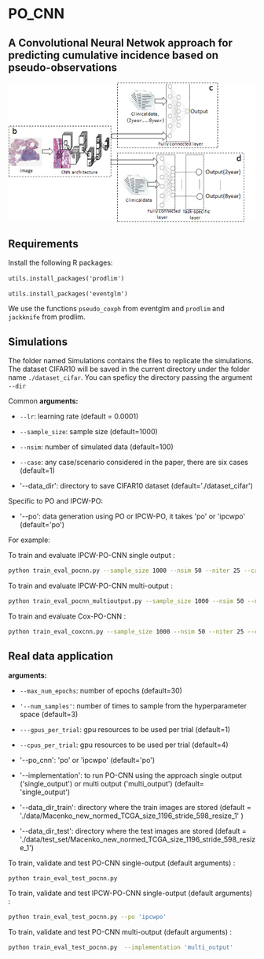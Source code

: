 # PO_CNN
## A Convolutional Neural Netwok approach for predicting cumulative incidence based on pseudo-observations

![](figure/2ndstage.png)

## Requirements
Install the following R packages: 

`utils.install_packages('prodlim')`

`utils.install_packages('eventglm')`

We use the functions `pseudo_coxph` from eventglm  and  `prodlim` and `jackknife` from prodlim.

## Simulations

The folder named Simulations contains the files to replicate the simulations.
The dataset CIFAR10 will be saved in the current directory under the folder name `./dataset_cifar`. You can speficy the directory passing the argument  `--dir`

Common **arguments:**

* `--lr`: learning rate (default = 0.0001)

* `--sample_size`: sample size (default=1000)

* `--nsim`: number of simulated data (default=100)

* `--case`: any case/scenario considered in the paper, there are six cases (default=1)

* '--data_dir': directory to save CIFAR10 dataset (default='./dataset_cifar')

Specific to PO and IPCW-PO:

* '--po': data generation using PO or IPCW-PO, it takes 'po' or 'ipcwpo' (default='po')

For example:

To train and evaluate IPCW-PO-CNN single output :
```sh
python train_eval_pocnn.py --sample_size 1000 --nsim 50 --niter 25 --case 5 --po 'ipcwpo'
```

To train and evaluate IPCW-PO-CNN multi-output :
```sh
python train_eval_pocnn_multioutput.py --sample_size 1000 --nsim 50 --niter 25 --case 5 --po 'ipcwpo'
```

To train and evaluate Cox-PO-CNN :
```sh
python train_eval_coxcnn.py --sample_size 1000 --nsim 50 --niter 25 --case 5
```


## Real data application

**arguments:**

* `--max_num_epochs`:  number of epochs (default=30)

* `'--num_samples'`: number of times to sample from the hyperparameter space  (default=3)

* `---gpus_per_trial`: gpu resources to be used per trial (default=1)

* `--cpus_per_trial`: gpu resources to be used per trial (default=4)

* '--po_cnn': 'po' or 'ipcwpo' (default='po')

* '--implementation': to run PO-CNN using the approach single output ('single_output') or multi output ('multi_output') (default= 'single_output')

* '--data_dir_train': directory where the train images are stored (default = './data/Macenko_new_normed_TCGA_size_1196_stride_598_resize_1' )

* '--data_dir_test': directory where the test images are stored (default = './data/test_set/Macenko_new_normed_TCGA_size_1196_stride_598_resize_1')

To train, validate and test PO-CNN single-output (default arguments) :
```sh
python train_eval_test_pocnn.py 
```
To train, validate and test IPCW-PO-CNN single-output (default arguments) :
```sh
python train_eval_test_pocnn.py --po 'ipcwpo' 
```
To train, validate and test PO-CNN multi-output (default arguments) :
```sh
python train_eval_test_pocnn.py  --implementation 'multi_output'
```

